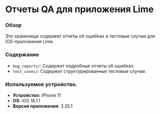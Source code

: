 # Отчеты QA для приложения Lime

### Обзор
Это хранилище содержит отчеты об ошибках и тестовые случаи для iOS-приложения Lime.

### Содержание
- `bug_reports/`: Содержит подробные отчеты об ошибках.
- `test_cases/`: Содержит структурированные тестовые случаи.

### Используемое устройство.
- **Устройство:** iPhone 11  
- **OS:** iOS 18.1.1  
- **Версия приложения**: 3.35.1

